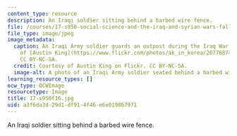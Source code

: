 ```yaml
---
content_type: resource
description: An Iraqi soldier sitting behind a barbed wire fence.
file: /courses/17-s950-social-science-and-the-iraq-and-syrian-wars-fall-2016/a3f6da3d29d1df914f46e6e019867971_17-s950f16.jpg
file_type: image/jpeg
image_metadata:
  caption: An Iraqi Army soldier guards an outpost during the Iraq War, 2008. Courtesy
    of [Austin King](https://www.flickr.com/photos/ak_in_korea/2677687491/) on Flickr.
    CC BY-NC-SA.
  credit: Courtesy of Austin King on Flickr. CC BY-NC-SA.
  image-alt: A photo of an Iraqi Army soldier seated behind a barbed wire fence.
learning_resource_types: []
ocw_type: OCWImage
resourcetype: Image
title: 17-s950f16.jpg
uid: a3f6da3d-29d1-df91-4f46-e6e019867971
---
```

An Iraqi soldier sitting behind a barbed wire fence.

